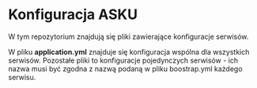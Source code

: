 # Konfiguracja ASKU

W tym repozytorium znajdują się pliki zawierające konfiguracje serwisów.

W pliku **application.yml** znajduje się konfiguracja wspólna dla wszystkich serwisów. Pozostałe pliki to konfiguracje
pojedynczych serwisów - ich nazwa musi być zgodna z nazwą podaną w pliku boostrap.yml każdego serwisu.
